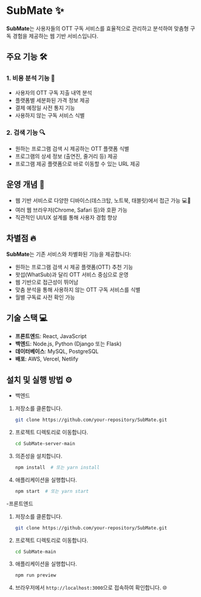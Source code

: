 # SubMate ✨

**SubMate**는 사용자들의 OTT 구독 서비스를 효율적으로 관리하고 분석하여 맞춤형 구독 경험을 제공하는 웹 기반 서비스입니다.

## 주요 기능 🛠️

### 1. 비용 분석 기능 💸
- 사용자의 OTT 구독 지출 내역 분석 
- 플랫폼별 세분화된 가격 정보 제공 
- 결제 예정일 사전 통지 기능 
- 사용하지 않는 구독 서비스 식별 

### 2. 검색 기능 🔍
- 원하는 프로그램 검색 시 제공하는 OTT 플랫폼 식별 
- 프로그램의 상세 정보 (출연진, 줄거리 등) 제공 
- 프로그램 제공 플랫폼으로 바로 이동할 수 있는 URL 제공 

## 운영 개념 🌟

- 웹 기반 서비스로 다양한 디바이스(데스크탑, 노트북, 태블릿)에서 접근 가능 💻📱
- 여러 웹 브라우저(Chrome, Safari 등)와 호환 가능 
- 직관적인 UI/UX 설계를 통해 사용자 경험 향상 

## 차별점 🔥

**SubMate**는 기존 서비스와 차별화된 기능을 제공합니다:

- 원하는 프로그램 검색 시 제공 플랫폼(OTT) 추천 기능 
- 왓섭(WhatSub)과 달리 OTT 서비스 중심으로 운영 
- 웹 기반으로 접근성이 뛰어남 
- 맞춤 분석을 통해 사용하지 않는 OTT 구독 서비스를 식별 
- 월별 구독료 사전 확인 가능 

## 기술 스택 💻

- **프론트엔드**: React, JavaScript
- **백엔드**: Node.js, Python (Django 또는 Flask)
- **데이터베이스**: MySQL, PostgreSQL
- **배포**: AWS, Vercel, Netlify

## 설치 및 실행 방법 ⚙️ 

- 백엔드
1. 저장소를 클론합니다.
   ```bash
   git clone https://github.com/your-repository/SubMate.git
   ```

2. 프로젝트 디렉토리로 이동합니다.
   ```bash
   cd SubMate-server-main
   ```

3. 의존성을 설치합니다.
   ```bash
   npm install  # 또는 yarn install
   ```

4. 애플리케이션을 실행합니다.
   ```bash
   npm start  # 또는 yarn start
   ```
   
-프론트엔드
1. 저장소를 클론합니다.
   ```bash
   git clone https://github.com/your-repository/SubMate.git
   ```

2. 프로젝트 디렉토리로 이동합니다.
   ```bash
   cd SubMate-main
   ```

3. 애플리케이션을 실행합니다.
   ```bash
   npm run preview
   ```

5. 브라우저에서 `http://localhost:3000`으로 접속하여 확인합니다. 🌐
